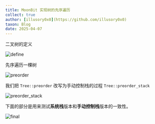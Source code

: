 ```yaml
---
title: MoonBit 实现树的先序遍历
collect: true
author: [illusory0x0](https://github.com/illusory0x0)
taxon: Blog
date: 2025-04-07
---
```


二叉树的定义

![define](moonbit/src/preorder_traversal/preorder_traversal.mbt:#include)

先序遍历一棵树

![preorder](moonbit/src/preorder_traversal/preorder_traversal.mbt:#include)

我们把 `Tree::preorder` 改写为手动控制栈的过程 `Tree::preorder_stack`

![preorder_stack](moonbit/src/preorder_traversal/preorder_traversal.mbt:#include)

下面的部分是用来测试**系统栈**版本和**手动控制栈**版本的一致性。

![final](moonbit/src/preorder_traversal/preorder_traversal.mbt:#include)
